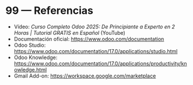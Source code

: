# 99 — Referencias

- Vídeo: *Curso Completo Odoo 2025: De Principiante a Experto en 2 Horas | Tutorial GRATIS en Español* (YouTube)  
- Documentación oficial: https://www.odoo.com/documentation
- Odoo Studio: https://www.odoo.com/documentation/17.0/applications/studio.html
- Odoo Knowledge: https://www.odoo.com/documentation/17.0/applications/productivity/knowledge.html
- Gmail Add-on: https://workspace.google.com/marketplace
